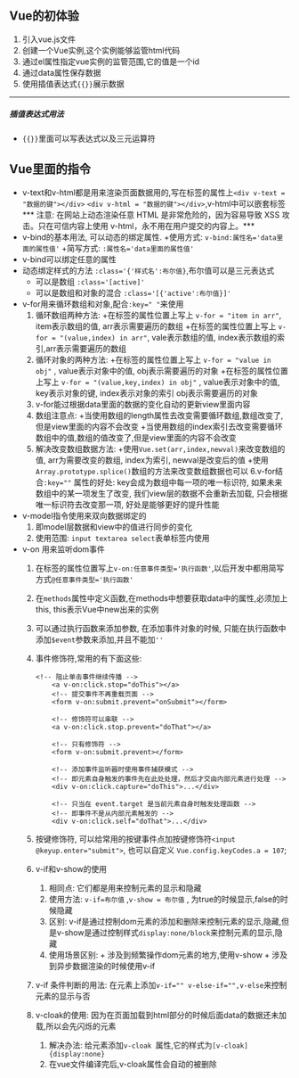 ## Vue的初体验
1. 引入vue.js文件
2. 创建一个Vue实例,这个实例能够监管html代码
3. 通过el属性指定vue实例的监管范围,它的值是一个id
4. 通过data属性保存数据
5. 使用插值表达式`{{}}`展示数据
---
##### 插值表达式用法
+ `{{}}`里面可以写表达式以及三元运算符

## Vue里面的指令
+ v-text和v-html都是用来渲染页面数据用的,写在标签的属性上`<div v-text = "数据的键"></div>` `<div v-html = "数据的键"></div>`,v-html中可以嵌套标签
*** 注意: 在网站上动态渲染任意 HTML 是非常危险的，因为容易导致 XSS 攻击。只在可信内容上使用 v-html，永不用在用户提交的内容上。***
+ v-bind的基本用法, 可以动态的绑定属性. 
    +使用方式: `v-bind:属性名='data里面的属性值'`
    +简写方式: `:属性名='data里面的属性值'`
+ v-bind可以绑定任意的属性
+ 动态绑定样式的方法 `:class='{'样式名':布尔值}`,布尔值可以是三元表达式
  + 可以是数组 `:class='[active]'`
  + 可以是数组和对象的混合 `:class='[{'active':布尔值}]'`
+ v-for用来循环数组和对象,配合`:key=" "`来使用
    1. 循环数组两种方法:
        +在标签的属性位置上写上 `v-for = "item in arr"`, item表示数组的值, arr表示需要遍历的数组
        +在标签的属性位置上写上 `v-for = "(value,index) in arr"`, vale表示数组的值, index表示数组的索引,arr表示需要遍历的数组
    2. 循环对象的两种方法:
        +在标签的属性位置上写上 `v-for = "value in obj"` , value表示对象中的值, obj表示需要遍历的对象 
        +在标签的属性位置上写上 `v-for = "(value,key,index) in obj"` , value表示对象中的值, key表示对象的键, index表示对象的索引 obj表示需要遍历的对象 
    3. v-for能过根据data里面的数据的变化自动的更新view里面内容
    4. 数组注意点: 
         +当使用数组的length属性去改变需要循环数组,数组改变了,但是view里面的内容不会改变
         +当使用数组的index索引去改变需要循环数组中的值,数组的值改变了,但是view里面的内容不会改变
    5. 解决改变数组数据方法:
         +使用`Vue.set(arr,index,newval)`来改变数组的值, arr为需要改变的数组, index为索引, newval是改变后的值
         +使用`Array.prototype.splice()`数组的方法来改变数组数据也可以
    6.v-for结合`:key=""` 属性的好处: key会成为数组中每一项的唯一标识符, 如果未来数组中的某一项发生了改变, 我们view层的数据不会重新去加载, 只会根据唯一标识符去改变那一项, 好处是能够更好的提升性能
+ v-model指令使用来双向数据绑定的
    1. 即model层数据和view中的值进行同步的变化
    2. 使用范围: `input textarea select`表单标签内使用
+ v-on 用来监听dom事件
    1. 在标签的属性位置写上`v-on:任意事件类型='执行函数'`,以后开发中都用简写方式`@任意事件类型='执行函数'`
    2. 在`methods`属性中定义函数,在methods中想要获取data中的属性,必须加上this, this表示Vue中new出来的实例
    3. 可以通过执行函数来添加参数, 在添加事件对象的时候, 只能在执行函数中添加`$event`参数来添加,并且不能加`''`
    4. 事件修饰符,常用的有下面这些:
        ```
        <!-- 阻止单击事件继续传播 -->
            <a v-on:click.stop="doThis"></a>
            <!-- 提交事件不再重载页面 -->
            <form v-on:submit.prevent="onSubmit"></form>

            <!-- 修饰符可以串联 -->
            <a v-on:click.stop.prevent="doThat"></a>

            <!-- 只有修饰符 -->
            <form v-on:submit.prevent></form>

            <!-- 添加事件监听器时使用事件捕获模式 -->
            <!-- 即元素自身触发的事件先在此处处理，然后才交由内部元素进行处理 -->
            <div v-on:click.capture="doThis">...</div>

            <!-- 只当在 event.target 是当前元素自身时触发处理函数 -->
            <!-- 即事件不是从内部元素触发的 -->
            <div v-on:click.self="doThat">...</div>

        ```
    5. 按键修饰符, 可以给常用的按键事件点加按键修饰符`<input @keyup.enter="submit">`, 也可以自定义 `Vue.config.keyCodes.a = 107`;
    6. v-if和v-show的使用
        1. 相同点: 它们都是用来控制元素的显示和隐藏
        2. 使用方法: `v-if=布尔值` ,`v-show = 布尔值` , 为true的时候显示,false的时候隐藏
        3. 区别: v-if是通过控制dom元素的添加和删除来控制元素的显示,隐藏,但是v-show是通过控制样式`display:none/block`来控制元素的显示,隐藏
        4. 使用场景区别: + 涉及到频繁操作dom元素的地方,使用v-show
                        + 涉及到异步数据渲染的时候使用v-if

    7. v-if 条件判断的用法: 在元素上添加`v-if="" v-else-if="",v-else`来控制元素的显示与否
    8. v-cloak的使用: 因为在页面加载到html部分的时候后面data的数据还未加载,所以会先闪烁的元素
        1. 解决办法: 给元素添加`v-cloak `属性,它的样式为`[v-cloak]{display:none}`
        2. 在vue文件编译完后,v-cloak属性会自动的被删除 
